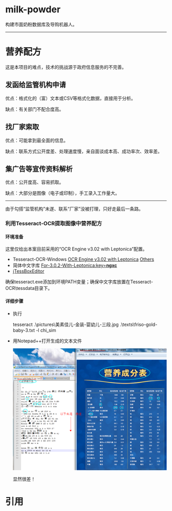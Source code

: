 # milk-powder
构建市面奶粉数据库及导购机器人。

---
# 营养配方 #
这是本项目的难点，技术的挑战源于政府信息服务的不完善。

## 发函给监管机构申请 ##
优点：格式化的（富）文本或CSV等格式化数据，直接用于分析。

缺点：有关部门不配合度高。

## 找厂家索取 ##
优点：可能拿到最全面的信息。

缺点：联系方式公开度差、处理速度慢，亲自面谈成本高、成功率次、效率差。

## 集广告等宣传资料解析 ##
优点：公开度高、容易抓取。

缺点：大部分是图像（电子或印制），手工录入工作量大。

---
由于勾搭“监管机构”未遂、联系“厂家”没被打理，只好走最后一条路。
### 利用Tesseract-OCR提取图像中营养配方 ###

#### 环境准备 ####
这里仅给出本案目前采用的“OCR Engine v3.02 with Leptonica”配置。

- Tesseract-OCR-Windows [OCR Engine v3.02 with Leptonica][0] [Others][1]
- 简体中文字库 [For-3.0.2-With-Leptonica:key=**ngxc**][2]
- [jTessBoxEditor][3]

确保tesseract.exe添加到环境PATH变量；确保中文字库放置在Tesseract-OCR\tessdata目录下。

#### 详细步骤 ####
- 执行

	tesseract .\pictures\美素佳儿-金装-婴幼儿-三段.jpg .\texts\friso-gold-baby-3.txt -l chi_sim

- 用Notepad++打开生成的文本文件

	![](./pictures/初始OCR结果.png "初始OCR结果")

	显然很差！

# 引用 #
[0]: http://www.softpedia.com/get/Programming/Other-Programming-Files/Tesseract-OCR.shtml "Tesseract-OCR-Windows"
[1]: https://digi.bib.uni-mannheim.de/tesseract/ "Tesseract-OCR-Windows"
[2]: https://share.weiyun.com/544c932ede4498480cca2f2923884a99 "For-3.0.2-With-Leptonica"
[3]: http://www.softpedia.com/get/Multimedia/Graphic/Graphic-Others/jTessBoxEditor.shtml "jTessBoxEditor"
